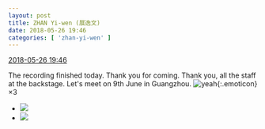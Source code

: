 ```yaml
---
layout: post
title: ZHAN Yi-wen (展逸文)
date: 2018-05-26 19:46
categories: [ 'zhan-yi-wen' ]
---
```


<div class="weibo-info">
  <a href="https://weibo.com/6108090526/GisZZALeo">2018-05-26 19:46</a>
</div>

The recording finished today. Thank you for coming. Thank you, all the staff at the backstage. Let's meet on 9th June in Guangzhou. ![yeah](https://img.t.sinajs.cn/t4/appstyle/expression/ext/normal/29/2018new_ye_org.png){:.emoticon}×3

<!-- more -->

<ul class="weibo-pic-list-1">
  <li class="weibo-pic">
    <a href="http://wx3.sinaimg.cn/mw690/006FmVn8ly1frozd3ea8dj30qo0zitdo.jpg"><img src="http://wx3.sinaimg.cn/thumb150/006FmVn8ly1frozd3ea8dj30qo0zitdo.jpg"/></a>
  </li>
  <li class="weibo-pic">
    <a href="http://wx3.sinaimg.cn/mw690/006FmVn8ly1frozd1i8y0j30qo0zigr2.jpg"><img src="http://wx3.sinaimg.cn/thumb150/006FmVn8ly1frozd1i8y0j30qo0zigr2.jpg"/></a>
  </li>
</ul>
